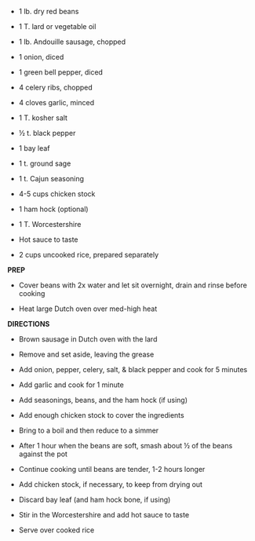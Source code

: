 -   1 lb. dry red beans

-   1 T. lard or vegetable oil

-   1 lb. Andouille sausage, chopped

-   1 onion, diced

-   1 green bell pepper, diced

-   4 celery ribs, chopped

-   4 cloves garlic, minced

-   1 T. kosher salt

-   ½ t. black pepper

-   1 bay leaf

-   1 t. ground sage

-   1 t. Cajun seasoning

-   4-5 cups chicken stock

-   1 ham hock (optional)

-   1 T. Worcestershire

-   Hot sauce to taste

-   2 cups uncooked rice, prepared separately

**PREP**

-   Cover beans with 2x water and let sit overnight, drain and rinse
    before cooking

-   Heat large Dutch oven over med-high heat

**DIRECTIONS**

-   Brown sausage in Dutch oven with the lard

-   Remove and set aside, leaving the grease

-   Add onion, pepper, celery, salt, & black pepper and cook for 5
    minutes

-   Add garlic and cook for 1 minute

-   Add seasonings, beans, and the ham hock (if using)

-   Add enough chicken stock to cover the ingredients

-   Bring to a boil and then reduce to a simmer

-   After 1 hour when the beans are soft, smash about ½ of the beans
    against the pot

-   Continue cooking until beans are tender, 1-2 hours longer

-   Add chicken stock, if necessary, to keep from drying out

-   Discard bay leaf (and ham hock bone, if using)

-   Stir in the Worcestershire and add hot sauce to taste

-   Serve over cooked rice
